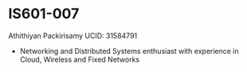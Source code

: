 # IS601-007
Athithiyan Packirisamy
UCID: 31584791
- Networking and Distributed Systems enthusiast with experience in Cloud, Wireless and Fixed Networks